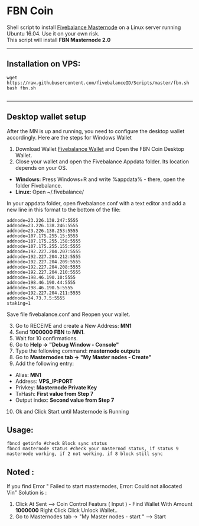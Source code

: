 # FBN Coin
Shell script to install [Fivebalance Masternode](https://fivebalance.com) on a Linux server running Ubuntu 16.04. Use it on your own risk.  
This script will install **FBN Masternode 2.0**

***
## Installation on VPS:
```
wget https://raw.githubusercontent.com/fivebalanceID/Scripts/master/fbn.sh
bash fbn.sh


```
***

## Desktop wallet setup

After the MN is up and running, you need to configure the desktop wallet accordingly. Here are the steps for Windows Wallet
1. Download Wallet [Fivebalance Wallet](https://github.com/fivebalanceID/Wallet-FBN) and Open the FBN Coin Desktop Wallet. 
2. Close your wallet and open the Fivebalance Appdata folder. Its location depends on your OS.

- **Windows:** Press Windows+R and write %appdata% - there, open the folder Fivebalance.
- **Linux:** Open ~/.fivebalance/

In your appdata folder, open fivebalance.conf with a text editor and add a new line in this format to the bottom of the file:

```text
addnode=23.226.138.247:5555
addnode=23.226.138.246:5555
addnode=23.226.138.253:5555
addnode=107.175.255.15:5555
addnode=107.175.255.158:5555
addnode=107.175.255.155:5555
addnode=192.227.204.207:5555
addnode=192.227.204.212:5555
addnode=192.227.204.209:5555
addnode=192.227.204.208:5555
addnode=192.227.204.210:5555
addnode=198.46.190.10:5555
addnode=198.46.190.44:5555
addnode=198.46.190.5:5555
addnode=192.227.204.211:5555
addnode=34.73.7.5:5555
staking=1
``` 
Save file fivebalance.conf and Reopen your wallet.

3. Go to RECEIVE and create a New Address: **MN1**
4. Send **1000000** **FBN** to **MN1**.
5. Wait for 10 confirmations.
6. Go to **Help -> "Debug Window - Console"**
7. Type the following command: **masternode outputs**
8. Go to  **Masternodes tab -> "My Master nodes - Create"**
9. Add the following entry:

* Alias: **MN1**
* Address: **VPS_IP:PORT**
* Privkey: **Masternode Private Key**
* TxHash: **First value from Step 7**
* Output index:  **Second value from Step 7**

10. Ok and Click Start until Masternode is Running 

## Usage:
```
fbncd getinfo #check Block sync status 
fbncd masternode status #check your masternod status, if status 9 masternode working, if 2 not working, if 8 block still sync 
```
## Noted : 
If you find Error " Failed to start masternodes, Error: Could not allocated Vin" 
Solution is : 
1. Click At Sent --> Coin Control Featurs ( Input ) - Find Wallet With Amount **1000000** Right Click Click Unlock Wallet..
2. Go to Masternodes tab -> "My Master nodes - start " --> Start 





